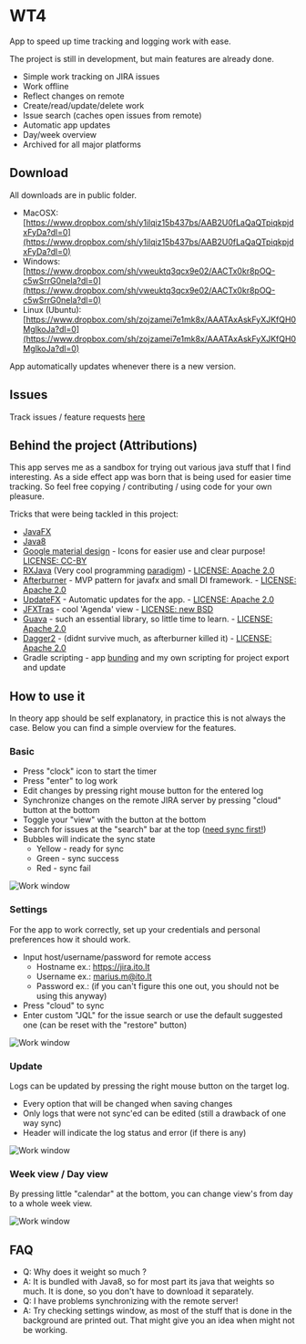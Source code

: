 # WT4

App to speed up time tracking and logging work with ease.

The project is still in development, but main features are already done. 

* Simple work tracking on JIRA issues
* Work offline
* Reflect changes on remote
* Create/read/update/delete work
* Issue search (caches open issues from remote)
* Automatic app updates
* Day/week overview
* Archived for all major platforms

## Download

All downloads are in public folder. 

* MacOSX: [https://www.dropbox.com/sh/y1ilqiz15b437bs/AAB2U0fLaQaQTpiqkpjdxFyDa?dl=0](https://www.dropbox.com/sh/y1ilqiz15b437bs/AAB2U0fLaQaQTpiqkpjdxFyDa?dl=0)
* Windows: [https://www.dropbox.com/sh/vweuktq3qcx9e02/AACTx0kr8pOQ-c5wSrrG0nela?dl=0](https://www.dropbox.com/sh/vweuktq3qcx9e02/AACTx0kr8pOQ-c5wSrrG0nela?dl=0)
* Linux (Ubuntu): [https://www.dropbox.com/sh/zojzamei7e1mk8x/AAATAxAskFyXJKfQH0MglkoJa?dl=0](https://www.dropbox.com/sh/zojzamei7e1mk8x/AAATAxAskFyXJKfQH0MglkoJa?dl=0)

App automatically updates whenever there is a new version. 

## Issues

Track issues / feature requests [here](https://bitbucket.org/mmerkevicius/wt4/issues?status=new&status=open)

## Behind the project (Attributions)

This app serves me as a sandbox for trying out various java stuff that I find interesting. As a side effect app was born that is being used for easier time tracking. So feel free copying / contributing / using code for your own pleasure. 

Tricks that were being tackled in this project: 

* [JavaFX](http://docs.oracle.com/javase/8/javase-clienttechnologies.htm)
* [Java8](http://www.oracle.com/technetwork/java/javase/overview/java8-2100321.html)
* [Google material design](https://design.google.com/icons/) - Icons for easier use and clear purpose! [LICENSE: CC-BY](https://creativecommons.org/licenses/by/4.0/)
* [RXJava](https://github.com/ReactiveX/RxJava) (Very cool programming [paradigm](http://reactivex.io/)) - [LICENSE: Apache 2.0](https://github.com/ReactiveX/RxJava/blob/1.x/LICENSE)
* [Afterburner](https://github.com/AdamBien/afterburner.fx) - MVP pattern for javafx and small DI framework. - [LICENSE: Apache 2.0](http://afterburner.adam-bien.com/)
* [UpdateFX](https://github.com/vinumeris/updatefx) - Automatic updates for the app. - [LICENSE: Apache 2.0](https://github.com/vinumeris/updatefx/blob/master/LICENSE)
* [JFXTras](https://github.com/JFXtras/jfxtras) - cool 'Agenda' view - [LICENSE: new BSD](https://en.wikipedia.org/wiki/BSD_licenses#3-clause_license_.28.22Revised_BSD_License.22.2C_.22New_BSD_License.22.2C_or_.22Modified_BSD_License.22.29)
* [Guava](https://github.com/google/guava) - such an essential library, so little time to learn. - [LICENSE: Apache 2.0](https://github.com/google/guava/blob/master/COPYING)
* [Dagger2](https://github.com/google/dagger) - (didnt survive much, as afterburner killed it) - [LICENSE: Apache 2.0](https://github.com/google/dagger/blob/master/LICENSE.txt)
* Gradle scripting - app [bunding](https://bitbucket.org/shemnon/javafx-gradle) and my own scripting for project export and update

## How to use it

In theory app should be self explanatory, in practice this is not always the case. Below you can find a simple overview for the features.

### Basic

* Press "clock" icon to start the timer
* Press "enter" to log work 
* Edit changes by pressing right mouse button for the entered log
* Synchronize changes on the remote JIRA server by pressing "cloud" button at the bottom
* Toggle your "view" with the button at the bottom
* Search for issues at the "search" bar at the top ([need sync first!](#.settings))
* Bubbles will indicate the sync state
	* Yellow - ready for sync
	* Green - sync success
	* Red - sync fail

![Work window](https://bitbucket.org/mmerkevicius/wt4/raw/master/img/screen_1.png)

### Settings

For the app to work correctly, set up your credentials and personal preferences how it should work.

* Input host/username/password for remote access
	* Hostname ex.: https://jira.ito.lt
	* Username ex.: marius.m@ito.lt
	* Password ex.: (if you can't figure this one out, you should not be using this anyway)
* Press "cloud" to sync
* Enter custom "JQL" for the issue search or use the default suggested one (can be reset with the "restore" button)

![Work window](https://bitbucket.org/mmerkevicius/wt4/raw/master/img/screen_2.png)

### Update

Logs can be updated by pressing the right mouse button on the target log. 

* Every option that will be changed when saving changes
* Only logs that were not sync'ed can be edited (still a drawback of one way sync)
* Header will indicate the log status and error (if there is any)

![Work window](https://bitbucket.org/mmerkevicius/wt4/raw/master/img/screen_3.png)

### Week view / Day view

By pressing little "calendar" at the bottom, you can change view's from day to a whole week view. 

![Work window](https://bitbucket.org/mmerkevicius/wt4/raw/master/img/screen_4.png)

## FAQ

* Q: Why does it weight so much ?
* A: It is bundled with Java8, so for most part its java that weights so much. It is done, so you don't have to download it separately. 
* Q: I have problems synchronizing with the remote server!
* A: Try checking settings window, as most of the stuff that is done in the background are printed out. That might give you an idea when might not be working.

	
 


